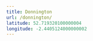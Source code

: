 ```yaml
---
title: Donnington
url: /donnington/
latitude: 52.719320100000004
longitude: -2.4405124000000002
---
```

